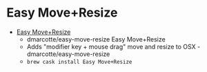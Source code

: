 # Easy Move+Resize
- [Easy Move+Resize](https://github.com/dmarcotte/easy-move-resize)
  -  dmarcotte/easy-move-resize  Easy Move+Resize
  - Adds "modifier key + mouse drag" move and resize to OSX - dmarcotte/easy-move-resize
  - `brew cask install Easy Move+Resize`
